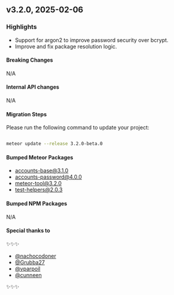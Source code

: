 ## v3.2.0, 2025-02-06

### Highlights

- Support for argon2 to improve password security over bcrypt.
- Improve and fix package resolution logic.

#### Breaking Changes

N/A

####  Internal API changes

N/A

#### Migration Steps

Please run the following command to update your project:

```bash

meteor update --release 3.2.0-beta.0

```

#### Bumped Meteor Packages

- accounts-base@3.1.0
- accounts-password@4.0.0
- meteor-tool@3.2.0
- test-helpers@2.0.3

#### Bumped NPM Packages

N/A

#### Special thanks to

✨✨✨

- [@nachocodoner](https://github.com/nachocodoner)
- [@Grubba27](https://github.com/Grubba27)
- [@vparpoil](https://github.com/vparpoil)
- [@cunneen](https://github.com/cunneen)

✨✨✨
